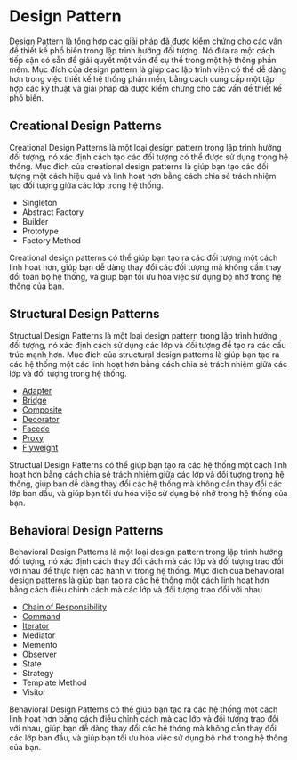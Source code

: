 # Design Pattern

Design Pattern là tổng hợp các giải pháp đã được kiểm chứng cho các vấn đề thiết kế phổ biến trong lập trình hướng đối tượng. Nó đưa ra một cách tiếp cận có sẵn để giải quyết một vấn đề cụ thể trong một hệ thống phần mềm. Mục đích của design pattern là giúp các lập trình viên có thể dễ dàng hơn trong việc thiết kế hệ thống phần mền, bằng cách cung cấp một tập hợp các kỹ thuật và giải pháp đã được kiểm chứng cho các vấn đề thiết kế phổ biến.

## Creational Design Patterns

Creational Design Patterns là một loại design pattern trong lập trình hướng đối tượng, nó xác định cách tạo các đối tượng có thể được sử dụng trong hệ thống. Mục đích của creational design patterns là giúp bạn tạo các đối tượng một cách hiệu quả và linh hoạt hơn bằng cách chia sẻ trách nhiệm tạo đối tượng giữa các lớp trong hệ thống.

- Singleton
- Abstract Factory
- Builder
- Prototype
- Factory Method

Creational design patterns có thể giúp bạn tạo ra các đối tượng một cách linh hoạt hơn, giúp bạn dễ dàng thay đổi các đối tượng mà không cần thay đổi toàn bộ hệ thống, và giúp bạn tối ưu hóa việc sử dụng bộ nhớ trong hệ thống của bạn.

## Structural Design Patterns

Structual Design Patterns là một loại design pattern trong lập trình hướng đối tượng, nó xác định cách sử dụng các lớp và đối tượng để tạo ra các cấu trúc mạnh hơn. Mục đích của structural design patterns là giúp bạn tạo ra các hệ thống một các linh hoạt hơn bằng cách chia sẻ trách nhiệm giữa các lớp và đối tượng trong hệ thống.

- [Adapter](https://github.com/nguyenphuc22/Design-Patterns/tree/main/Adapter%20Pattern#readme)
- [Bridge](https://github.com/nguyenphuc22/Design-Patterns/tree/main/Bridge%20Pattern)
- [Composite](https://github.com/nguyenphuc22/Design-Patterns/tree/main/Composite%20Pattern)
- [Decorator](https://github.com/nguyenphuc22/Design-Patterns/tree/main/Decorator%20Pattern)
- [Facede](https://github.com/nguyenphuc22/Design-Patterns/tree/main/Facade%20Pattern)
- [Proxy](https://github.com/nguyenphuc22/Design-Patterns/tree/main/Proxy%20Pattern)
- [Flyweight](https://github.com/nguyenphuc22/Design-Patterns/tree/main/FlyWeight%20Pattern)

Structual Design Patterns có thể giúp bạn tạo ra các hệ thống một cách linh hoạt hơn bằng cách chia sẻ trách nhiệm giữa các lớp và đối tượng trong hệ thống, giúp bạn dễ dàng thay đổi các hệ thống mà không cần thay đổi các lớp ban dầu, và giúp bạn tối ưu hóa việc sử dụng bộ nhớ trong hệ thống của bạn.

## Behavioral Design Patterns

Behavioral Design Patterns là một loại design pattern trong lập trình hướng đối tượng, nó xác định cách thay đổi cách mà các lớp và đối tượng trao đổi với nhau để thực hiện các hành vi trong hệ thống. Mục đích của behavioral design patterns là giúp bạn tạo ra các hệ thống một cách linh hoạt hơn bằng cách điều chỉnh cách mà các lớp và đối tượng trao đổi với nhau

- [Chain of Responsibility](https://github.com/nguyenphuc22/Design-Patterns/tree/main/Chain%20of%20Responsibility)
- [Command](https://github.com/nguyenphuc22/Design-Patterns/tree/main/Command%20Pattern)
- [Iterator](https://github.com/nguyenphuc22/Design-Patterns/tree/main/Iterator%20Pattern)
- Mediator
- Memento
- Observer
- State
- Strategy
- Template Method
- Visitor

Behavioral Design Patterns có thể giúp bạn tạo ra các hệ thống một cách linh hoạt hơn bằng cách điều chỉnh cách mà các lớp và đối tượng trao đổi với nhau, giúp bạn dễ dàng thay đổi các hệ thóng mà không cần thay đổi các lớp ban đầu, và giúp bạn tối ưu hóa việc sử dụng bộ nhớ trong hệ thống của bạn.

